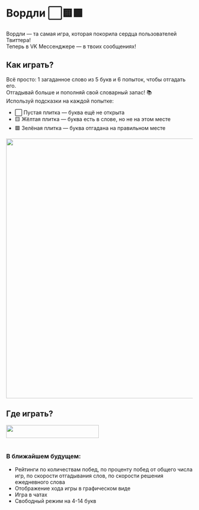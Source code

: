 # Вордли ⬜🟨🟩
Вордли — та самая игра, которая покорила сердца пользователей Твиттера! <br>
Теперь в VK Мессенджере — в твоих сообщениях!

## Как играть?
Всё просто: 1 загаданное слово из 5 букв и 6 попыток, чтобы отгадать его. <br>
Отгадывай больше и пополняй свой словарный запас! 📚 <br>
Используй подсказки на каждой попытке:
- ⬜ Пустая плитка — буква ещё не открыта
- 🟨 Жёлтая плитка — буква есть в слове, но не на этом месте
- 🟩 Зелёная плитка — буква отгадана на правильном месте

<img src='https://user-images.githubusercontent.com/22418658/180027431-97f72a50-273b-4c4d-8532-4f780a219f7f.gif' width=700>


## Где играть?
[<picture>
  <source media="(prefers-color-scheme: dark)" srcset="https://user-images.githubusercontent.com/22418658/177369949-430ad75f-b467-49e4-bd40-f8e8e1a3b839.png" width=250 height=52>
  <source media="(prefers-color-scheme: light)" srcset='https://user-images.githubusercontent.com/22418658/180156403-bf377a79-d6a5-4f5a-b338-160f06acaa0c.png' width=250 height=35>
  <img src="https://user-images.githubusercontent.com/22418658/180156403-bf377a79-d6a5-4f5a-b338-160f06acaa0c.png" width=250 height=52>
</picture>](https://vk.me/wordle_game) <br>⠀

### В ближайшем будущем:
- Рейтинги по количествам побед, по проценту побед от общего числа игр, по скорости отгадывания слов, по скорости решения ежедневного слова
- Отображение хода игры в графическом виде
- Игра в чатах
- Свободный режим на 4-14 букв

